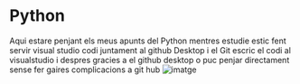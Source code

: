 # Python
Aqui estare penjant els meus apunts del Python mentres estudie estic fent servir visual studio codi juntament al github Desktop i el Git escric el codi al visualstudio i despres gracies a el 
github desktop o puc penjar directament sense fer gaires complicacions a git hub
![imatge](https://github.com/user-attachments/assets/009281c2-d4f2-44a1-88b1-560768e8545d)

